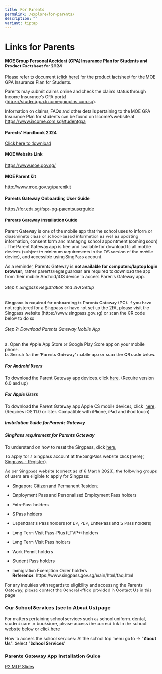 ```yaml
---
title: For Parents
permalink: /explore/for-parents/
description: ""
variant: tiptap
---
```

<h1>Links for Parents</h1>
<p></p>
<p></p>
<h4>MOE Group Personal Accident (GPA) Insurance Plan for Students and Product Factsheet for 2024</h4>
<p>Please refer to document (<a href="/files/Fengshan Document Links/2024/Product_Fact_Sheet_Year_2024.pdf" rel="noopener noreferrer nofollow" target="_blank">click here</a>)
for the product factsheet for the MOE GPA Insurance Plan for Students.</p>
<p>Parents may submit claims online and check the claims status through Income
Insurance’s GPA portal (<a href="https://studentgpa.incomegroupins.com.sg" rel="noopener noreferrer nofollow" target="_blank">https://studentgpa.incomegroupins.com.sg</a>).</p>
<p>Information on claims, FAQs and other details pertaining to the MOE GPA
Insurance Plan for students can be found on Income’s website at <a href="https://www.income.com.sg/studentgpa" rel="noopener noreferrer nofollow" target="_blank">https://www.income.com.sg/studentgpa</a>
</p>
<p></p>
<p></p>
<h4>Parents' Handbook 2024</h4>
<p><a href="/files/Fengshan%20Document%20Links/Parents%20Handbook/Parents__Handbook_2024.pdf" rel="noopener noreferrer nofollow" target="_blank">Click here to download</a>
</p>
<h4>MOE Website Link</h4>
<p><a href="https://www.moe.gov.sg/" rel="noopener noreferrer nofollow" target="_blank">https://www.moe.gov.sg/</a>
</p>
<h4>MOE Parent Kit</h4>
<p><a href="http://www.moe.gov.sg/parentkit" rel="noopener noreferrer nofollow" target="_blank">http://www.moe.gov.sg/parentkit</a>
</p>
<h4>Parents Gateway Onboarding User Guide</h4>
<p><a href="https://for.edu.sg/fsps-pg-parentsuserguide" rel="noopener noreferrer nofollow" target="_blank">https://for.edu.sg/fsps-pg-parentsuserguide</a>
</p>
<h4>Parents Gateway Installation Guide</h4>
<p>Parent Gateway is one of the mobile app that the school uses to inform&nbsp;or
disseminate class or school-based information as well as updating information,
consent form and managing school appointment (coming soon) . The Parent
Gateway app is free and available for download to all mobile devices (subject
to minimum requirements in the OS version of the mobile device), and accessible
using SingPass account.</p>
<p>As a reminder, Parents Gateway is <strong>not available for computers/laptop login browser</strong>,
rather parents/legal guardian are required to download the app from their
mobile Android/iOS device to access Parents Gateway app.</p>
<h6>Step 1: Singpass Registration and 2FA Setup</h6>
<p>Singpass is required for onboarding to Parents Gateway (PG). If you have
not registered for a Singpass or have not set up the 2FA, please visit
the Singpass website (https://www.singpass.gov.sg) or scan the QR code
below to do so</p>
<h6>Step 2: Download Parents Gateway Mobile App</h6>
<p>a. Open the Apple App Store or Google Play Store app on your mobile phone.
<br>b. Search for the ‘Parents Gateway’ mobile app or scan the QR code below.</p>
<h5>For Android Users</h5>
<p>To download the Parent Gateway app devices, click&nbsp;<a href="https://play.google.com/store/apps/details?id=com.moe.pgp&amp;hl=en_SG" rel="noopener noreferrer nofollow" target="_blank">here</a>.
(Require version 6.0 and up)</p>
<h5>For Apple Users</h5>
<p>To download the Parent Gateway app Apple OS mobile devices, click&nbsp;
<a href="https://apps.apple.com/sg/app/parents-gateway/id1267198708" rel="noopener noreferrer nofollow" target="_blank">here</a>. (Requires iOS 11.0 or later. Compatible with iPhone, iPad and
iPod touch)</p>
<h5>Installation Guide for Parents Gateway</h5>
<h5>SingPass requirement for Parents Gateway</h5>
<p>To understand on how to reset the Singpass, click&nbsp;<a href="https://www.singpass.gov.sg/home/ui/online-reset-password/user-detail" rel="noopener noreferrer nofollow" target="_blank">here</a>,</p>
<p>To apply for a Singpass account at the SingPass website click&nbsp;[here](
<a href="https://www.singpass.gov.sg/home/ui/register/instructions" rel="noopener noreferrer nofollow" target="_blank">Singpass - Register</a>).&nbsp;</p>
<p>As per Singpass website (correct as of 6 March 2023), the following groups
of users are eligible to apply for Singpass:</p>
<ul data-tight="true" class="tight">
<li>
<p>Singapore Citizen and Permanent Resident</p>
</li>
<li>
<p>Employment Pass and Personalised Employment Pass holders</p>
</li>
<li>
<p>EntrePass holders</p>
</li>
<li>
<p>S Pass holders</p>
</li>
<li>
<p>Dependant's Pass holders (of EP, PEP, EntrePass and S Pass holders)</p>
</li>
<li>
<p>Long Term Visit Pass-Plus (LTVP+) holders</p>
</li>
<li>
<p>Long Term Visit Pass holders</p>
</li>
<li>
<p>Work Permit holders</p>
</li>
<li>
<p>Student Pass holders</p>
</li>
<li>
<p>Immigration Exemption Order holders
<br><strong>Reference</strong>: https://www.singpass.gov.sg/main/html/faq.html</p>
</li>
</ul>
<p>For any inquiries with regards to eligibility and accessing the Parents
Gateway, please contact the General office provided in Contact Us in this
page</p>
<h3>Our School Services (see in About Us) page</h3>
<p>For matters pertaining school services such as school uniform, dental,
student care or bookstore, please access the correct link in the school
website below or <a href="https://www.fengshanpri.moe.edu.sg/explore/for-parents/school-vendor-contacts/" rel="noopener noreferrer nofollow" target="_blank">click here</a>
</p>
<p>How to access the school services: At the school top menu go to -&gt;
"<strong>About Us</strong>". Select "<strong>School Services</strong>"</p>
<h3>Parents Gateway App Installation Guide</h3>
<p><a href="/files/Principal_Slides___P2_MTP.pdf" rel="noopener noreferrer nofollow" target="_blank">P2 MTP Slides</a>
</p>